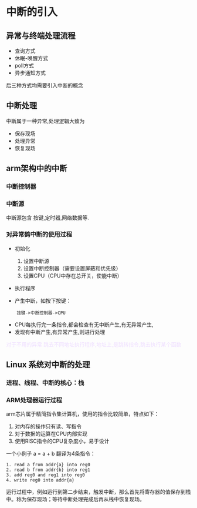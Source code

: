 # 中断的引入

## 异常与终端处理流程

- 查询方式
- 休眠-唤醒方式
- poll方式
- 异步通知方式

后三种方式均需要引入中断的概念

## 中断处理

中断属于一种异常,处理逻辑大致为

- 保存现场
- 处理异常
- 恢复现场

## arm架构中的中断

### 中断控制器

### 中断源

中断源包含 按键,定时器,网络数据等.

### 对异常鹤中断的使用过程

- 初始化
  1. 设置中断源
  2. 设置中断控制器（需要设置屏蔽和优先级）
  3. 设置CPU（CPU中存在总开关，使能中断）

- 执行程序
- 产生中断，如按下按键：

~~~
    按键->中断控制器->CPU
~~~

- CPU每执行完一条指令,都会检查有无中断产生,有无异常产生,
- 发现有中断产生,有异常产生,则进行处理

<font color=eeddff>对于不用的异常 跳去不同地址执行程序,地址上,是跳转指令,跳去执行某个函数</font>


## Linux 系统对中断的处理

### 进程、线程、中断的核心：栈

### ARM处理器运行过程

arm芯片属于精简指令集计算机，使用的指令比较简单，特点如下：

1. 对内存的操作只有读、写指令
2. 对于数据的运算在CPU内部实现
3. 使用RISC指令的CPU复杂度小，易于设计
   
一个小例子 a = a + b 翻译为4条指令：
    
    1. read a from addr{a} into reg0
    2. read b from addr{b} into reg1
    3. add reg0 and reg1 into reg0
    4. write reg0 into addr{a}

运行过程中，例如运行到第二步结束，触发中断，那么首先将寄存器的值保存到栈中。称为保存现场；等待中断处理完成后再从栈中恢复现场。